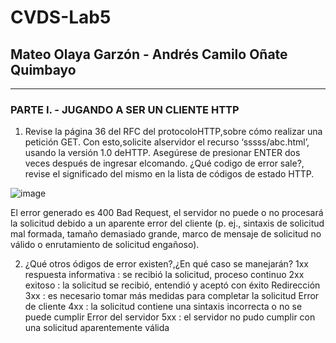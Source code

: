# CVDS-Lab5
## Mateo Olaya Garzón - Andrés Camilo Oñate Quimbayo
--- 
### PARTE I. - JUGANDO A SER UN CLIENTE HTTP

1. Revise la página 36 del RFC del protocoloHTTP,sobre cómo realizar una petición GET.
  Con esto,solicite alservidor el recurso ‘sssss/abc.html’, usando la versión 1.0 deHTTP.
  Asegúrese de presionar ENTER dos veces después de ingresar elcomando. ¿Qué codigo de error sale?, revise el significado del mismo en la lista de códigos de estado       HTTP.
  
  ![image](https://user-images.githubusercontent.com/63562181/223792543-7824463c-1650-40d7-8d28-1430f232a553.png)

  El error generado es 400 Bad Request, el servidor no puede o no procesará la solicitud debido a un aparente error del cliente (p. ej., sintaxis de solicitud mal
  formada, tamaño demasiado grande, marco de mensaje de solicitud no válido o enrutamiento de solicitud engañoso).
  
2. ¿Qué otros ódigos de error existen?,¿En qué caso se manejarán?
  1xx respuesta informativa : se recibió la solicitud, proceso continuo
  2xx exitoso : la solicitud se recibió, entendió y aceptó con éxito
  Redirección 3xx : es necesario tomar más medidas para completar la solicitud
  Error de cliente 4xx : la solicitud contiene una sintaxis incorrecta o no se puede cumplir
  Error del servidor 5xx : el servidor no pudo cumplir con una solicitud aparentemente válida
